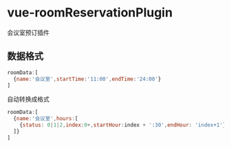 # vue-roomReservationPlugin
会议室预订插件
## 数据格式
``` javascript
roomData:[
  {name:'会议室',startTime:'11:00',endTime:'24:00'}
]
```
自动转换成格式
``` javascript
roomData:[
  {name:'会议室',hours:[
    {status: 0|1|2,index:0+,startHour:index + ':30',endHour: 'index+1'}
  ]}
]
```
